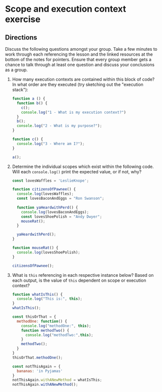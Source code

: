 # Scope and execution context exercise
  
## Directions

Discuss the following questions amongst your group. Take a few minutes to work through each referencing the lesson and the linked resources at the bottom of the notes for pointers. Ensure that every group member gets a chance to talk through at least one question and discuss your conclusions as a group.

1. How many execution contexts are contained within this block of code? In what order are they executed (try sketching out the "execution stack"):

    ```js
    function a () {
      function b() {
        c(); 
        console.log("1 - What is my execution context?")
      }  
      b();
      console.log("2 - What is my purpose?");
    }

    function c() {
      console.log("3 - Where am I?"); 
    }

    a();
    ```

2. Determine the individual scopes which exist within the following code. Will each `console.log()` print the expected value, or if not, why?

    ```js
    const lovesWaffles = 'LeslieKnope';

    function citizensOfPawnee() {
      console.log(lovesWaffles);
      const lovesBaconAndEggs = "Ron Swanson";
      
      function yaHeardwithPerd() {
        console.log(lovesBaconAndEggs); 
        const lovesShoePolish = "Andy Dwyer";
        mouseRat(); 
      } 

      yaHeardwithPerd();
    }

    function mouseRat() {
      console.log(lovesShoePolish); 
    }

    citizensOfPawnee();
    ```

3. What is `this` referencing in each respective instance below? Based on each output, is the value of `this` dependent on scope or execution context? 

    ```js
    function whatIsThis() {
      console.log("This is:", this); 
    }
    whatIsThis();

    const thisOrThat = {
      methodOne: function() {
        console.log("methodOne:", this); 
        function methodTwo() {
          console.log("methodTwo:",this); 
        }
        methodTwo();
      }
    }
    thisOrThat.methodOne();

    const notThisAgain = {
      bananas: 'in Pyjamas'
    }
    notThisAgain.withANewMethod = whatIsThis;
    notThisAgain.withANewMethod();
    ```
